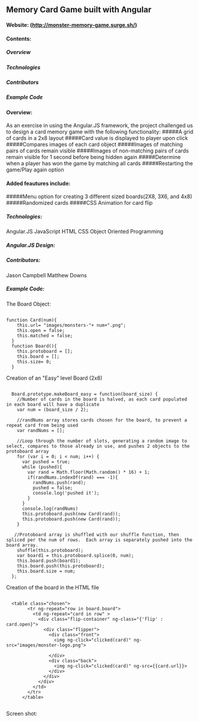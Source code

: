 ## Memory Card Game built with Angular
#### Website:  (http://monster-memory-game.surge.sh/)

#### Contents:

##### Overview 
##### Technologies
##### Contributors 
##### Example Code

#### Overview:
As an exercise in using the Angular.JS framework, the project challenged us to design a card memory game with the following functionality:
#####A grid of cards in a 2x8 layout
#####Card value is displayed to player upon click
#####Compares images of each card object
#####Images of matching pairs of cards remain visible
#####Images of non-matching pairs of cards remain visible for 1 second before being hidden again
#####Determine when a player has won the game by matching all cards
#####Restarting the game/Play again option



#### Added feautures include:
#####Menu option for creating 3 different sized boards(2X8, 3X6, and 4x8)
#####Randomized cards
#####CSS Animation for card flip


##### Technologies:
Angular.JS
JavaScript
HTML
CSS
Object Oriented Programming

##### Angular.JS Design:


##### Contributors:
Jason Campbell
Matthew Downs

##### Example Code:

The Board Object:

```

function Card(num){
    this.url= "images/monsters-"+ num+".png";
    this.open = false;
    this.matched = false;
  }
  function Board(){
    this.protoboard = [];
    this.board = [];
    this.size= 0;
  }

```
Creation of an "Easy" level Board (2x8)

```

  Board.prototype.makeBoard_easy = function(board_size) {
    //Number of cards in the board is halved, as each card populated in each board will have a duplicate
    var num = (board_size / 2);
    
    //randNums array stores cards chosen for the board, to prevent a repeat card from being used
    var randNums = [];
    
    //Loop through the number of slots, generating a random image to select, compares to those already in use, and pushes 2 objects to the protoboard array
    for (var i = 0; i < num; i++) {
      var pushed = true;
      while (pushed){
        var rand = Math.floor(Math.random() * 16) + 1;
        if(randNums.indexOf(rand) === -1){
          randNums.push(rand);
          pushed = false;
          console.log('pushed it');
        }
      }
      console.log(randNums)
      this.protoboard.push(new Card(rand));
      this.protoboard.push(new Card(rand));
    }
    
   //Protoboard array is shuffled with our shuffle function, then spliced per the num of rows.  Each array is separately pushed into the board array.
    shuffle(this.protoboard);
    var board1 = this.protoboard.splice(0, num);
    this.board.push(board1);
    this.board.push(this.protoboard);
    this.board.size = num;
  };

```

Creation of the board in the HTML file

```

  <table class="chosen">
        <tr ng-repeat="row in board.board">
          <td ng-repeat="card in row" >
            <div class="flip-container" ng-class="{'flip' : card.open}">
              <div class="flipper">
                <div class="front">
                  <img ng-click="clicked(card)" ng-src="images/monster-logo.png">

                </div>
                <div class="back">
                  <img ng-click="clicked(card)" ng-src={{card.url}}>
                </div>
              </div>
            </div>
          </td>
        </tr>
      </table>
      
 ```

Screen shot:

